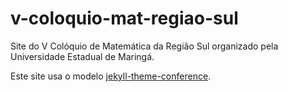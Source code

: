 # v-coloquio-mat-regiao-sul
Site do V Colóquio de Matemática da Região Sul organizado pela
Universidade Estadual de Maringá.

Este site usa o modelo
[jekyll-theme-conference](https://github.com/DigitaleGesellschaft/jekyll-theme-conference).
